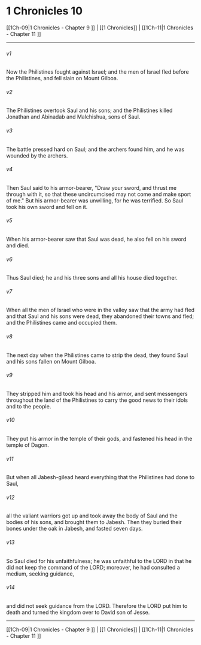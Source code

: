 # 1 Chronicles 10

[[1Ch-09|1 Chronicles - Chapter 9 ]] | [[1 Chronicles]] | [[1Ch-11|1 Chronicles - Chapter 11 ]]
***

###### v1
Now the Philistines fought against Israel; and the men of Israel fled before the Philistines, and fell slain on Mount Gilboa.
###### v2
The Philistines overtook Saul and his sons; and the Philistines killed Jonathan and Abinadab and Malchishua, sons of Saul.
###### v3
The battle pressed hard on Saul; and the archers found him, and he was wounded by the archers.
###### v4
Then Saul said to his armor-bearer, "Draw your sword, and thrust me through with it, so that these uncircumcised may not come and make sport of me." But his armor-bearer was unwilling, for he was terrified. So Saul took his own sword and fell on it.
###### v5
When his armor-bearer saw that Saul was dead, he also fell on his sword and died.
###### v6
Thus Saul died; he and his three sons and all his house died together.
###### v7
When all the men of Israel who were in the valley saw that the army had fled and that Saul and his sons were dead, they abandoned their towns and fled; and the Philistines came and occupied them.
###### v8
The next day when the Philistines came to strip the dead, they found Saul and his sons fallen on Mount Gilboa.
###### v9
They stripped him and took his head and his armor, and sent messengers throughout the land of the Philistines to carry the good news to their idols and to the people.
###### v10
They put his armor in the temple of their gods, and fastened his head in the temple of Dagon.
###### v11
But when all Jabesh-gilead heard everything that the Philistines had done to Saul,
###### v12
all the valiant warriors got up and took away the body of Saul and the bodies of his sons, and brought them to Jabesh. Then they buried their bones under the oak in Jabesh, and fasted seven days.
###### v13
So Saul died for his unfaithfulness; he was unfaithful to the LORD in that he did not keep the command of the LORD; moreover, he had consulted a medium, seeking guidance,
###### v14
and did not seek guidance from the LORD. Therefore the LORD put him to death and turned the kingdom over to David son of Jesse.

***

[[1Ch-09|1 Chronicles - Chapter 9 ]] | [[1 Chronicles]] | [[1Ch-11|1 Chronicles - Chapter 11 ]]
